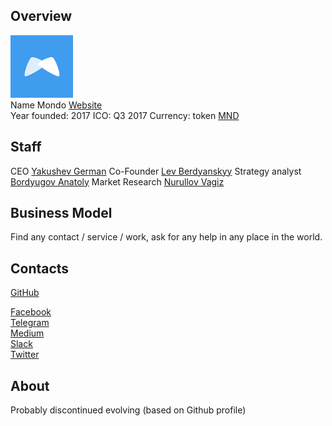 ## Overview
![ logo](../projects/logo/mondo.png)  
Name Mondo 
[Website](http://mondo.one/)  
Year founded: 2017
ICO: Q3 2017 
Currency: token [MND]()  
## Staff 
CEO [Yakushev German](../people/yakushev_german.md) 
Co-Founder [Lev Berdyanskyy](../people/lev_berdyanskyy.md) 
Strategy analyst [Bordyugov Anatoly](../people/bordyugov_anatoly.md) 
Market Research [Nurullov Vagiz](../people/nurullov_vagiz.md)
## Business Model
Find any contact / service / work, ask for any help in any place 
in the world.
## Contacts
[GitHub](https://github.com/mondoone/smartcontract)  
  
[Facebook](https://www.facebook.com/groups/mondoone/)      
[Telegram](https://t.me/icomondo)    
[Medium](https://medium.com/@mondoone)    
[Slack](https://mondo-one.slack.com/)  
[Twitter](https://twitter.com/MondoIco)  

## About   
Probably discontinued evolving (based on Github profile)